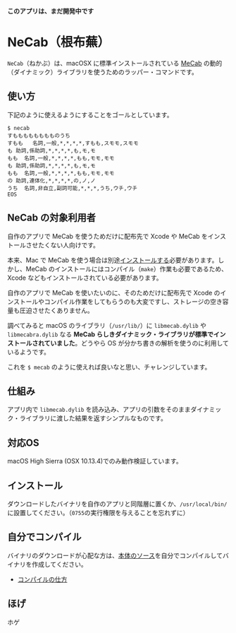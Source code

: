 **このアプリは、まだ開発中です**

# NeCab（根布蕪）

`NeCab`（ねかぶ）は、macOSX に標準インストールされている [MeCab](https://ja.wikipedia.org/wiki/MeCab) の動的（ダイナミック）ライブラリを使うためのラッパー・コマンドです。

## 使い方

下記のように使えるようにすることをゴールとしています。

```
$ necab
すもももももももものうち
すもも   名詞,一般,*,*,*,*,すもも,スモモ,スモモ
も 助詞,係助詞,*,*,*,*,も,モ,モ
もも  名詞,一般,*,*,*,*,もも,モモ,モモ
も 助詞,係助詞,*,*,*,*,も,モ,モ
もも  名詞,一般,*,*,*,*,もも,モモ,モモ
の 助詞,連体化,*,*,*,*,の,ノ,ノ
うち  名詞,非自立,副詞可能,*,*,*,うち,ウチ,ウチ
EOS
```

## NeCab の対象利用者

自作のアプリで MeCab を使うためだけに配布先で Xcode や MeCab をインストールさせたくない人向けです。

本来、Mac で MeCab を使う場合は別途[インストールする](https://qiita.com/search?q=Mac+MeCab+%E3%82%A4%E3%83%B3%E3%82%B9%E3%83%88%E3%83%BC%E3%83%AB)必要があります。しかし、MeCab のインストールにはコンパイル（`make`）作業も必要であるため、Xcode などもインストールされている必要があります。

自作のアプリで MeCab を使いたいのに、そのためだけに配布先で Xcode のインストールやコンパイル作業をしてもらうのも大変ですし、ストレージの空き容量も圧迫させたくありません。

調べてみると macOS のライブラリ（`/usr/lib/`）に `libmecab.dylib` や `libmecabra.dylib` なる **MeCab らしきダイナミック・ライブラリが標準でインストールされていました**。どうやら OS が分かち書きの解析を使うのに利用しているようです。

これを `$ mecab` のように使えれば良いなと思い、チャレンジしています。

## 仕組み

アプリ内で `libmecab.dylib` を読み込み、アプリの引数をそのままダイナミック・ライブラリに渡した結果を返すシンプルなものです。

## 対応OS

macOS High Sierra (OSX 10.13.4)でのみ動作検証しています。

## インストール

ダウンロードしたバイナリを自作のアプリと同階層に置くか、`/usr/local/bin/`に設置してください。（`0755`の実行権限を与えることを忘れずに）

## 自分でコンパイル

バイナリのダウンロードが心配な方は、[本体のソース](https://github.com/KEINOS/NeCab_MeCab-wrapper/tree/master/src)を自分でコンパイルしてバイナリを作成してください。

- [コンパイルの仕方](https://github.com/KEINOS/NeCab_MeCab-wrapper/tree/master/src)

## ほげ<a name='hoge'></a>

ホゲ
